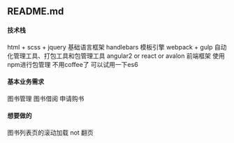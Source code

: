 ## README.md

#### 技术栈
html + scss + jquery 基础语言框架
handlebars 模板引擎
webpack + gulp 自动化管理工具、打包工具和包管理工具
angular2 or react or avalon 前端框架
使用npm进行包管理
不用coffee了 可以试用一下es6

#### 基本业务需求
图书管理
图书借阅
申请购书

#### 想要做的
图书列表页的滚动加载 not 翻页





